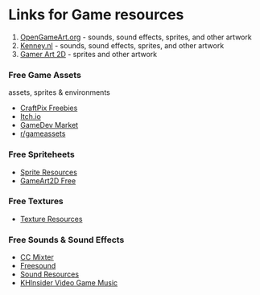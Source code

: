 # Links for Game resources

1. [OpenGameArt.org] - sounds, sound effects, sprites, and other artwork
2. [Kenney.nl] - sounds, sound effects, sprites, and other artwork
3. [Gamer Art 2D] - sprites and other artwork

### Free Game Assets 
assets, sprites & environments

* [CraftPix Freebies] 
* [Itch.io]
* [GameDev Market]
* [r/gameassets]

### Free Spriteheets

* [Sprite Resources]
* [GameArt2D Free]

### Free Textures

* [Texture Resources]

### Free Sounds & Sound Effects

* [CC Mixter]
* [Freesound]
* [Sound Resources]
* [KHInsider Video Game Music]

[OpenGameArt.org]: https://opengameart.org/
[Kenney.nl]: https://kenney.nl/
[Gamer Art 2D]: https://www.gameart2d.com/
[CC Mixter]: http://ccmixter.org/
[Freesound]: https://freesound.org/
[Sprite Resources]: https://www.spriters-resource.com/
[r/gameassets]: https://www.reddit.com/r/gameassets/
[Texture Resources]: https://www.textures-resource.com/
[Sound Resources]: https://www.sounds-resource.com/
[GameArt2D Free]: https://www.gameart2d.com/freebies.html
[CraftPix Freebies]: https://craftpix.net/freebies/
[Itch.io]: https://itch.io/game-assets/free
[KHInsider Video Game Music]: https://downloads.khinsider.com/
[GameDev Market]: https://www.gamedevmarket.net/
